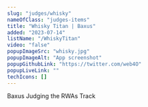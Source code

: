 ```yaml
---
slug: "judges/whisky"
nameOfClass: "judges-items"
title: "Whisky Titan | Baxus"
added: "2023-07-14"
listName: "/WhiskyTitan"
video: "false"
popupImageSrc: "whisky.jpg"
popupImageAlt: "App screenshot"
popupGithubLink: "https://twitter.com/web4O"
popupLiveLink: ""
techIcons: []
---
```


Baxus
Judging the RWAs Track
